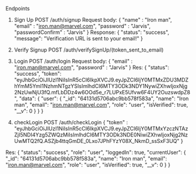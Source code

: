 Endpoints

1. Sign Up
POST /auth/signup
Request body:
{
    "name" : "Iron man",
    "email" : "iron.man@marvel.com",
    "password" : "Jarvis",
    "passwordConfirm" : "Jarvis"
}
Response:
{
    "status": "success",
    "message": "Verification URL is sent to your email!"
}

2. Verify Signup
POST /auth/verifySignUp/(token_sent_to_email)

3. Login
POST /auth/login
Request body:
{
    "email" : "iron.man@marvel.com",
    "password" : "Jarvis"
}
Res:
{
    "status": "success",
    "token": "eyJhbGciOiJIUzI1NiIsInR5cCI6IkpXVCJ9.eyJpZCI6IjY0MTMxZDU3MDZhYmM5YmI1NzhmNTgzYSIsImlhdCI6MTY3ODk3NDY1NywiZXhwIjoxNjg2NzUwNjU3fQ.mfLbDDz4w6OOd5e_r7LUPxE5Ufvw6F4UY2OuzswdpZ8",
    "data": {
        "user": {
            "_id": "64131d5706abc9bb578f583a",
            "name": "Iron man",
            "email": "iron.man@marvel.com",
            "role": "user",
            "isVerified": true,
            "__v": 0
        }
    }
}

4. checkLogin
POST /auth/checkLogin
{
    "token" : "eyJhbGciOiJIUzI1NiIsInR5cCI6IkpXVCJ9.eyJpZCI6IjY0MTMxYzczNTAzZjI5NDI4Yzg5ZWQzMiIsImlhdCI6MTY3ODk3NDE0NiwiZXhwIjoxNjg2NzUwMTQ2fQ.ASZjb4ttqGmDE_0Lxo7JPhFYzY08X_NkmD_ssSxF3UQ"
}

Res:
{
    "status": "success",
    "role": "user",
    "loggedIn": true,
    "currentUser": {
        "_id": "64131d5706abc9bb578f583a",
        "name": "Iron man",
        "email": "iron.man@marvel.com",
        "role": "user",
        "isVerified": true,
        "__v": 0
    }
}